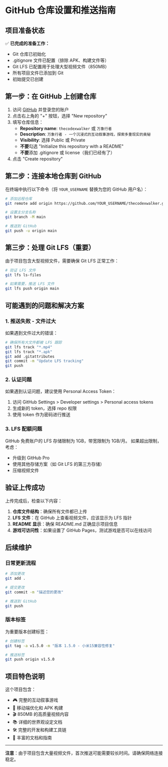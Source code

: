 # GitHub 仓库设置和推送指南

## 项目准备状态

✅ **已完成的准备工作：**
- Git 仓库已初始化
- .gitignore 文件已配置（排除 APK、构建文件等）
- Git LFS 已配置用于处理大型视频文件（850MB）
- 所有项目文件已添加到 Git
- 初始提交已创建

## 第一步：在 GitHub 上创建仓库

1. 访问 [GitHub](https://github.com) 并登录您的账户
2. 点击右上角的 "+" 按钮，选择 "New repository"
3. 填写仓库信息：
   - **Repository name**: `thecodexwalker` 或 `万象行者`
   - **Description**: `万象行者 - 一个沉浸式的互动叙事游戏，探索多重现实的奥秘`
   - **Visibility**: 选择 Public 或 Private
   - **不要**勾选 "Initialize this repository with a README"
   - **不要**添加 .gitignore 或 license（我们已经有了）
4. 点击 "Create repository"

## 第二步：连接本地仓库到 GitHub

在终端中执行以下命令（将 `YOUR_USERNAME` 替换为您的 GitHub 用户名）：

```bash
# 添加远程仓库
git remote add origin https://github.com/YOUR_USERNAME/thecodexwalker.git

# 设置主分支名称
git branch -M main

# 推送到 GitHub
git push -u origin main
```

## 第三步：处理 Git LFS（重要）

由于项目包含大型视频文件，需要确保 Git LFS 正常工作：

```bash
# 验证 LFS 文件
git lfs ls-files

# 如果需要，推送 LFS 文件
git lfs push origin main
```

## 可能遇到的问题和解决方案

### 1. 推送失败 - 文件过大
如果遇到文件过大的错误：
```bash
# 确保所有大文件都被 LFS 跟踪
git lfs track "*.mp4"
git lfs track "*.apk"
git add .gitattributes
git commit -m "Update LFS tracking"
git push
```

### 2. 认证问题
如果遇到认证问题，建议使用 Personal Access Token：
1. 访问 GitHub Settings > Developer settings > Personal access tokens
2. 生成新的 token，选择 repo 权限
3. 使用 token 作为密码进行推送

### 3. LFS 配额问题
GitHub 免费账户的 LFS 存储限制为 1GB，带宽限制为 1GB/月。
如果超出限制，考虑：
- 升级到 GitHub Pro
- 使用其他存储方案（如 Git LFS 的第三方存储）
- 压缩视频文件

## 验证上传成功

上传完成后，检查以下内容：

1. **仓库文件结构**：确保所有文件都已上传
2. **LFS 文件**：在 GitHub 上查看视频文件，应该显示为 LFS 指针
3. **README 显示**：确保 README.md 正确显示项目信息
4. **游戏可访问性**：如果设置了 GitHub Pages，测试游戏是否可以在线访问

## 后续维护

### 日常更新流程
```bash
# 添加更改
git add .

# 提交更改
git commit -m "描述您的更改"

# 推送到 GitHub
git push
```

### 版本标签
为重要版本创建标签：
```bash
# 创建标签
git tag -a v1.5.0 -m "版本 1.5.0 - 小米15兼容性修复"

# 推送标签
git push origin v1.5.0
```

## 项目特色说明

这个项目包含：
- 🎮 完整的互动叙事游戏
- 📱 移动端优化和 APK 构建
- 🎬 850MB 的高质量视频内容
- 📚 详细的世界观设定文档
- 🛠️ 完整的开发和构建工具链
- 📖 丰富的文档和指南

---

**注意**：由于项目包含大量视频文件，首次推送可能需要较长时间。请确保网络连接稳定。